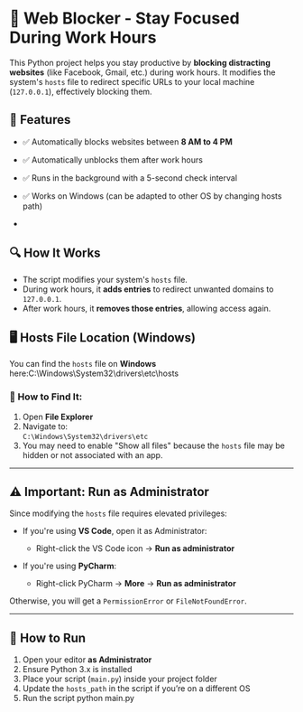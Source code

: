 # 🛑 Web Blocker - Stay Focused During Work Hours

This Python project helps you stay productive by **blocking distracting websites** (like Facebook, Gmail, etc.) during work hours. It modifies the system's `hosts` file to redirect specific URLs to your local machine (`127.0.0.1`), effectively blocking them.
## 📌 Features

- ✅ Automatically blocks websites between **8 AM to 4 PM**
- ✅ Automatically unblocks them after work hours
- ✅ Runs in the background with a 5-second check interval
- ✅ Works on Windows (can be adapted to other OS by changing hosts path)

- 
## 🔍 How It Works

- The script modifies your system's `hosts` file.
- During work hours, it **adds entries** to redirect unwanted domains to `127.0.0.1`.
- After work hours, it **removes those entries**, allowing access again.

## 🖥️ Hosts File Location (Windows)
You can find the `hosts` file on **Windows** here:C:\Windows\System32\drivers\etc\hosts

### 🔎 How to Find It:

1. Open **File Explorer**
2. Navigate to:  
   `C:\Windows\System32\drivers\etc`
3. You may need to enable "Show all files" because the `hosts` file may be hidden or not associated with an app.

---

## ⚠️ Important: Run as Administrator

Since modifying the `hosts` file requires elevated privileges:

- If you're using **VS Code**, open it as Administrator:
  - Right-click the VS Code icon → **Run as administrator**

- If you're using **PyCharm**:
  - Right-click PyCharm → **More** → **Run as administrator**

Otherwise, you will get a `PermissionError` or `FileNotFoundError`.

---
## 🚀 How to Run

1. Open your editor **as Administrator**
2. Ensure Python 3.x is installed
3. Place your script (`main.py`) inside your project folder
4. Update the `hosts_path` in the script if you’re on a different OS
5. Run the script
python main.py


